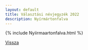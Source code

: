 ```yaml
---
layout: default
title: Választási névjegyzék 2022
description: Nyírmártonfalva
---
```


{% include Nyiirmaartonfalva.html %}

[Vissza](./)